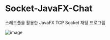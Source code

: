# Socket-JavaFX-Chat
스레드풀을 활용한 JavaFX TCP Socket 채팅 프로그램

![image](https://user-images.githubusercontent.com/59761622/122669305-a9c02000-d1f7-11eb-82e7-11bc84f88de7.png)
